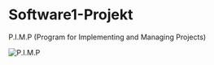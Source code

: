 # Software1-Projekt
P.I.M.P (Program for Implementing and Managing Projects)

![P.I.M.P](https://cdn.vegaoo.dk/images/rep_art/moy_v5/274/3/274359/kostume-pimp-i-r-d-hvid-sort.jpg)
